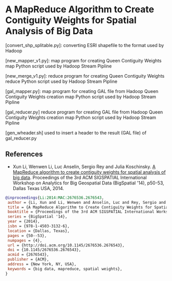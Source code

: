 A MapReduce Algorithm to Create Contiguity Weights for Spatial Analysis of Big Data
=========

[convert_shp_splitable.py]: 
converting ESRI shapefile to the format used by Hadoop

[new_mapper_v1.py]:
map program for creating Queen Contiguity Weights
map Python script used by Hadoop Stream Pipline

[new_merge_v1.py]:
reduce program for creating Queen Contiguity Weights
reduce Python script used by Hadoop Stream Pipline

[gal_mapper.py]:
map program for creating GAL file from Hadoop Queen Contiguity Weights creation
map Python script used by Hadoop Stream Pipline

[gal_reducer.py]
reduce program for creating GAL file from Hadoop Queen Contiguity Weights creation
map Python script used by Hadoop Stream Pipline

[gen_wheader.sh]
used to insert a header to the result (GAL file) of gal_reducer.py

## References ##
* Xun Li, Wenwen Li, Luc Anselin, Sergio Rey and Julia Koschinsky. [A MapReduce algorithm to create contiguity weights for spatial analysis of big data](http://www.public.asu.edu/~xunli/p50-li.pdf).
  Proceedings of the 3rd ACM SIGSPATIAL International Workshop on Analytics for Big Geospatial Data (BigSpatial '14), p50-53, Dallas Texas USA, 2014.


```bibtex
@inproceedings{Li:2014:MAC:2676536.2676543,
 author = {Li, Xun and Li, Wenwen and Anselin, Luc and Rey, Sergio and Koschinsky, Julia},
 title = {A MapReduce Algorithm to Create Contiguity Weights for Spatial Analysis of Big Data},
 booktitle = {Proceedings of the 3rd ACM SIGSPATIAL International Workshop on Analytics for Big Geospatial Data},
 series = {BigSpatial '14},
 year = {2014},
 isbn = {978-1-4503-3132-6},
 location = {Dallas, Texas},
 pages = {50--53},
 numpages = {4},
 url = {http://doi.acm.org/10.1145/2676536.2676543},
 doi = {10.1145/2676536.2676543},
 acmid = {2676543},
 publisher = {ACM},
 address = {New York, NY, USA},
 keywords = {big data, mapreduce, spatial weights},
} 
```
